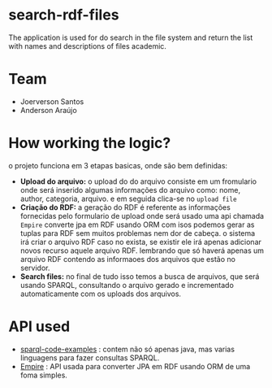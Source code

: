 # search-rdf-files
The application is used for do search in the file system and return the list with names and descriptions of files academic.

# __Team__
- Joerverson Santos
- Anderson Araújo

# __How working the logic?__

o projeto funciona em 3 etapas basicas, onde são bem definidas:
 - __Upload do arquivo:__ o upload do do arquivo consiste em um fromulario onde será inserido algumas informações do arquivo como: nome, author, categoria, arquivo. e em seguida clica-se no `upload file`
 - __Criação do RDF:__ a geração do RDF é referente as informações fornecidas pelo formulario de upload onde será usado uma api chamada `Empire` converte jpa em RDF usando ORM com isos podemos gerar as tuplas para RDF sem muitos problemas nem dor de cabeça. o sistema irá criar o arquivo RDF caso no exista, se existir ele irá apenas adicionar novos recurso aquele arquivo RDF. lembrando que só haverá apenas um arquivo RDF contendo as informaoes dos arquivos que estão no servidor.
 - __Search files:__ no final de tudo isso temos a busca de arquivos, que será usando SPARQL, consultando o arquivo gerado e incrementado automaticamente com os uploads dos arquivos.

 # __API used__

 - [sparql-code-examples](https://github.com/ncbo/sparql-code-examples) : contem não só apenas java, mas varias linguagens para fazer consultas SPARQL.
 - [Empire](https://github.com/mhgrove/Empire) : API usada para converter JPA em RDF usando ORM de uma foma simples.
